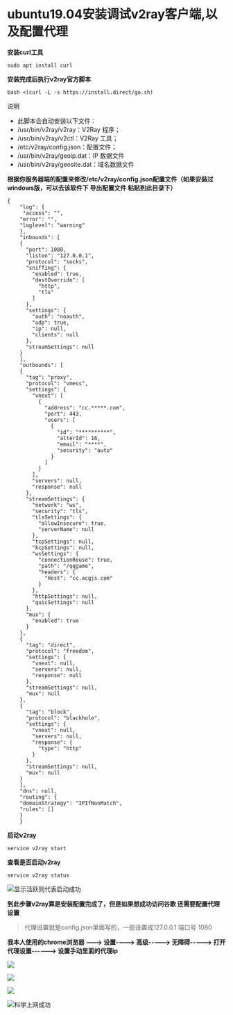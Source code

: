 
# ubuntu19.04安装调试v2ray客户端,以及配置代理


**安装curl工具**

`sudo apt install curl`

**安装完成后执行v2ray官方脚本**

`bash <(curl -L -s https://install.direct/go.sh)`

>
说明
* 此脚本会自动安装以下文件：
* /usr/bin/v2ray/v2ray：V2Ray 程序；
* /usr/bin/v2ray/v2ctl：V2Ray 工具；
* /etc/v2ray/config.json：配置文件；
* /usr/bin/v2ray/geoip.dat：IP 数据文件
* /usr/bin/v2ray/geosite.dat：域名数据文件

**根据你服务器端的配置来修改/etc/v2ray/config.json配置文件（如果安装过windows版，可以去该软件下 导出配置文件 粘贴到此目录下）**

```
{
    "log": {
     "access": "",
    "error": "",
    "loglevel": "warning"
    },
    "inbounds": [
    {
      "port": 1080,
      "listen": "127.0.0.1",
      "protocol": "socks",
      "sniffing": {
        "enabled": true,
        "destOverride": [
          "http",
          "tls"
        ]
      },
      "settings": {
        "auth": "noauth",
        "udp": true,
        "ip": null,
        "clients": null
      },
      "streamSettings": null
    }
    ],
    "outbounds": [
    {
      "tag": "proxy",
      "protocol": "vmess",
      "settings": {
        "vnext": [
          {
            "address": "cc.*****.com",
            "port": 443,
            "users": [
              {
                "id": "**********",
                "alterId": 16,
                "email": "****",
                "security": "auto"
              }
            ]
          }
        ],
        "servers": null,
        "response": null
      },
      "streamSettings": {
        "network": "ws",
        "security": "tls",
        "tlsSettings": {
          "allowInsecure": true,
          "serverName": null
        },
        "tcpSettings": null,
        "kcpSettings": null,
        "wsSettings": {
          "connectionReuse": true,
          "path": "/qqgame",
          "headers": {
            "Host": "cc.acgjs.com"
          }
        },
        "httpSettings": null,
        "quicSettings": null
      },
      "mux": {
        "enabled": true
      }
    },
    {
      "tag": "direct",
      "protocol": "freedom",
      "settings": {
        "vnext": null,
        "servers": null,
        "response": null
      },
      "streamSettings": null,
      "mux": null
    },
    {
      "tag": "block",
      "protocol": "blackhole",
      "settings": {
        "vnext": null,
        "servers": null,
        "response": {
          "type": "http"
        }
      },
      "streamSettings": null,
      "mux": null
    }
    ],
    "dns": null,
    "routing": {
    "domainStrategy": "IPIfNonMatch",
    "rules": []
    }
    }
```


**启动v2ray**

`service v2ray start`

**查看是否启动v2ray**

`service v2ray status`

![显示活跃则代表启动成功](https://upload-images.jianshu.io/upload_images/17680481-35a9468b777d2ab7.png?imageMogr2/auto-orient/strip%7CimageView2/2/w/1240)



**到此步骤v2ray算是安装配置完成了，但是如果想成功访问谷歌 还需要配置代理设置**

>代理设置就是config.json里面写的，一般设置成127.0.0.1 端口号 1080

**我本人使用的chrome浏览器 ---> 设置----> 高级-----> 无障碍-----> 打开代理设置------> 设置手动里面的代理ip**

![](https://upload-images.jianshu.io/upload_images/17680481-a3901a19b567f1ed.png?imageMogr2/auto-orient/strip%7CimageView2/2/w/1240)

![](https://upload-images.jianshu.io/upload_images/17680481-30c7c3ec77d0ecee.png?imageMogr2/auto-orient/strip%7CimageView2/2/w/1240)

![](https://upload-images.jianshu.io/upload_images/17680481-da1377a264c7b323.png?imageMogr2/auto-orient/strip%7CimageView2/2/w/1240)

![科学上网成功](https://upload-images.jianshu.io/upload_images/17680481-b11040a316b6f5b2.png?imageMogr2/auto-orient/strip%7CimageView2/2/w/1240)
